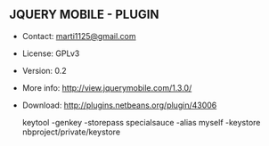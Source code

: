 JQUERY MOBILE - PLUGIN
-------------------------------------------------------------------------------
* Contact: marti1125@gmail.com
* License: GPLv3
* Version: 0.2
* More info: http://view.jquerymobile.com/1.3.0/
* Download: http://plugins.netbeans.org/plugin/43006


	keytool -genkey -storepass specialsauce -alias myself -keystore nbproject/private/keystore
